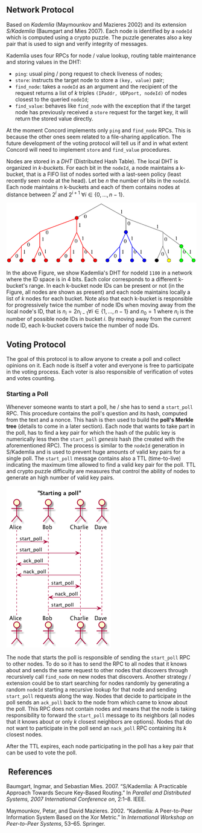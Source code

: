Network Protocol
----------------

Based on *Kademlia* (Maymounkov and Mazieres 2002) and its extension *S/Kademlia* (Baumgart and Mies 2007). Each node is identified by a `nodeId` which is computed using a crypto puzzle. The puzzle generates also a key pair that is used to sign and verify integrity of messages.

Kademlia uses four RPCs for node / value lookup, routing table maintenance and storing values in the DHT:

-   `ping`: usual ping / pong request to check liveness of nodes;
-   `store`: instructs the target node to store a `(key, value)` pair;
-   `find_node`: takes a `nodeId` as an argument and the recipient of the request returns a list of *k* triples `(IPaddr, UDPport, nodeId)` of nodes closest to the queried `nodeId`;
-   `find_value`: behaves like `find_node` with the exception that if the target node has previously received a `store` request for the target key, it will return the stored value directly.

At the moment Concord implements only `ping` and `find_node` RPCs. This is because the other ones seem related to a file-sharing application. The future development of the voting protocol will tell us if and in what extent Concord will need to implement `store` and `find_value` procedures.

Nodes are stored in a *DHT* (Distributed Hash Table). The local DHT is organized in *k-buckets*. For each bit in the `nodeId`, a node maintains a k-bucket, that is a FIFO list of nodes sorted with a last-seen policy (least recently seen node at the head). Let be *n* the number of bits in the `nodeId`. Each node maintains *n* k-buckets and each of them contains nodes at distance between 2<sup>*i*</sup> and 2<sup>*i* + 1</sup> ∀*i* ∈ {0, ..., *n* − 1}.

<img src="graphviz-images/9cd4bbf1d4dd5d072de649081fb585394610eeb4.png" alt="" include="graphs/kademlia.dot" />

In the above Figure, we show Kademlia's DHT for nodeId `1100` in a network where the ID space is in 4 bits. Each color corresponds to a different k-bucket's range. In each k-bucket node IDs can be present or not (in the Figure, all nodes are shown as present) and each node maintains locally a list of *k* nodes for each bucket. Note also that each k-bucket is responsible for progressively twice the number of node IDs when moving away from the local node's ID, that is *n*<sub>*i*</sub> = 2*n*<sub>*i* − 1</sub>∀*i* ∈ {1, ..., *n* − 1} and *n*<sub>0</sub> = 1 where *n*<sub>*i*</sub> is the number of possible node IDs in bucket *i*. By moving away from the current node ID, each k-bucket covers twice the number of node IDs.

Voting Protocol
---------------

The goal of this protocol is to allow anyone to create a poll and collect opinions on it. Each node is itself a voter and everyone is free to participate in the voting process. Each voter is also responsible of verification of votes and votes counting.

### Starting a Poll

Whenever someone wants to start a poll, he / she has to send a `start_poll` RPC. This procedure contains the poll's question and its hash, computed from the text and a nonce. This hash is then used to build the **poll's Merkle tree** (details to come in a later section). Each node that wants to take part in the poll, has to find a key pair for which the hash of the public key is numerically less then the `start_poll` *genesis* hash (the created with the aforementioned RPC). The process is similar to the `nodeId` generation in S/Kademlia and is used to prevent huge amounts of valid key pairs for a single poll. The `start_poll` message contains also a TTL (time-to-live) indicating the maximum time allowed to find a valid key pair for the poll. TTL and crypto puzzle difficulty are measures that control the ability of nodes to generate an high number of valid key pairs.

![](plantuml-images/39b131e2d5b230832898068db3332fd2442e8965.png)

The node that starts the poll is responsible of sending the `start_poll` RPC to other nodes. To do so it has to send the RPC to all nodes that it knows about and sends the same request to other nodes that discovers through recursively call `find_node` on new nodes that discovers. Another strategy / extension could be to start searching for nodes randomly by generating a random `nodeId` starting a recursive lookup for that node and sending `start_poll` requests along the way. Nodes that decide to participate in the poll sends an `ack_poll` back to the node from which came to know about the poll. This RPC does not contain nodes and means that the node is taking responsibility to forward the `start_poll` message to its neighbors (all nodes that it knows about or only *k* closest neighbors are options). Nodes that do not want to participate in the poll send an `nack_poll` RPC containing its *k* closest nodes.

After the TTL expires, each node participating in the poll has a key pair that can be used to vote the poll.

 References
-----------

Baumgart, Ingmar, and Sebastian Mies. 2007. “S/Kademlia: A Practicable Approach Towards Secure Key-Based Routing.” In *Parallel and Distributed Systems, 2007 International Conference on*, 2:1–8. IEEE.

Maymounkov, Petar, and David Mazieres. 2002. “Kademlia: A Peer-to-Peer Information System Based on the Xor Metric.” In *International Workshop on Peer-to-Peer Systems*, 53–65. Springer.
